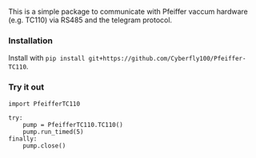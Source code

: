 This is a simple package to communicate with Pfeiffer vaccum hardware (e.g. TC110) via RS485 and the telegram protocol.


### Installation

Install with `pip install git+https://github.com/Cyberfly100/Pfeiffer-TC110`.

### Try it out

    import PfeifferTC110

    try:
        pump = PfeifferTC110.TC110()
        pump.run_timed(5)
    finally:
        pump.close()
